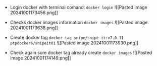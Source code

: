 - Login docker with terminal comand: ``` docker login ``` ![[Pasted image 20241001173456.png]]

- Checks docker images information ```` docker images ```` ![[Pasted image 20241001173638.png]]
  
- Create docker tag `` docker tag snipe/snipe-it:v7.0.11 ptpdocker6/snipeit01 `` ![[Pasted image 20241001173930.png]]

- Check again sure docker tag already create `docker images` ![[Pasted image 20241001174149.png]]
